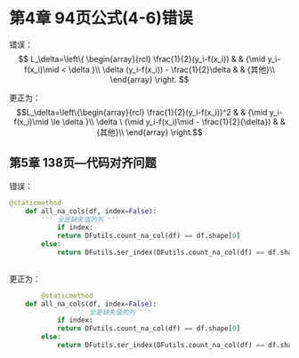 # 第4章 94页公式(4-6)错误



错误：
$$
L_\delta=\left\{
\begin{array}{rcl}
\frac{1}{2}(y_i-f(x_i))     &      & {\mid y_i-f(x_i)\mid < \delta }\\
\delta (y_i-f(x_i)) - \frac{1}{2}\delta   &      & {其他}\\
\end{array} \right. 
$$




更正为：
$$L_\delta=\left\{\begin{array}{rcl} \frac{1}{2}(y_i-f(x_i))^2     &      & {\mid y_i-f(x_i)\mid \le \delta }\\ \delta \ (\mid y_i-f(x_i)\mid - \frac{1}{2}{\delta})   &      & {其他}\\ \end{array} \right.$$




## 第5章 138页—代码对齐问题



错误：

```python
@staticmethod
    def all_na_cols(df, index=False):
        ''' 全是缺失值的列 ''' 
    		if index:
            return DFutils.count_na_col(df) == df.shape[0]
        else:
            return DFutils.ser_index(DFutils.count_na_col(df) == df.shape[0])
      
```

更正为：

```python
		@staticmethod
    def all_na_cols(df, index=False):
				''' 全是缺失值的列 ''' 
    		if index:
            return DFutils.count_na_col(df) == df.shape[0]
        else:
            return DFutils.ser_index(DFutils.count_na_col(df) == df.shape[0])
```

